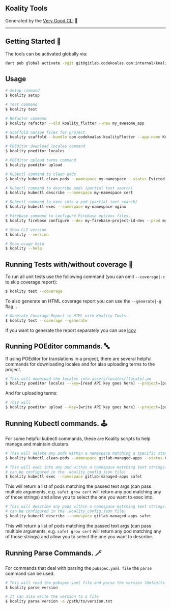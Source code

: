 ## Koality Tools

Generated by the [Very Good CLI](https://pub.dev/packages/very_good_cli) 🤖

---

## Getting Started 🚀

The tools can be activated globally via:

```sh
dart pub global activate -sgit git@gitlab.codekoalas.com:internal/koality-tools.git
```

## Usage

```sh
# Setup command
$ koality setup

# Test command
$ koality test

# Refactor command
$ koality refactor --old koality_flutter --new my_awesome_app

# Scaffold native files for project.
$ koality scaffold --bundle com.codekoalas.koalityFlutter --app-name Koality Flutter

# POEditor download locales command
$ koality poeditor locales

# POEditor upload terms command
$ koality poeditor upload

# Kubectl command to clean pods
$ koality kubectl clean-pods --namespace my-namespace --status Evicted

# Kubectl command to describe pods (partial text search)
$ koality kubectl describe --namespace my-namespace cert

# Kubectl command to exec into a pod (partial text search)
$ koality kubectl exec --namespace my-namespace nginx

# Firebase command to configure Firebase options files.
$ koality firebase configure --dev my-firebase-project-id-dev --prod my-firebase-project-id

# Show CLI version
$ koality --version

# Show usage help
$ koality --help
```

## Running Tests with/without coverage 🧪

To run all unit tests use the following command (you can omit `--coverage|-c` to skip coverage report):

```sh
$ koality test --coverage
```

To also generate an HTML coverage report you can use the `--generate|-g` flag.
.

```sh
# Generate Coverage Report in HTML with Koality Tools.
$ koality test --coverage --generate
```

If you want to generate the report separately you can use [lcov](https://github.com/linux-test-project/lcov)


## Running POEditor commands. 🔤

If using POEditor for translations in a project, there are several helpful commands for downloading locales
and for also uploading terms to the project.

```sh
# This will download the locales into assets/locales/[locale].po
$ koality poeditor locales --key=[read API key goes here] --project=[project ID here] --locales=[path to locales file]
```

And for uploading terms:

```sh
# This will 
$ koality poeditor upload --key=[write API key goes here] --project=[project ID here] --file=[path where json file will be generated]
```


## Running Kubectl commands. 🕹️

For some helpful kubectl commands, these are Koality scripts to help manage and maintain clusters.

```sh
# This will delete any pods within a namespace matching a specific status. (Status defaults to "Evicted")
$ koality kubectl clean-pods --namespace gitlab-managed-apps --status CrashLoopBackOff
```

```sh
# This will exec into any pod within a namespace matching text strings. (Namespace defaults to "gitlab-managed-apps" and
# can be configured in the .koality_config.json file)
$ koality kubectl exec --namespace gitlab-managed-apps safet
```
This will return a list of pods matching the passed text args (can pass multiple arguments, e.g. `safet grow cert` will return 
any pod matching any of those strings) and allow you to select the one you want to exec into.

```sh
# This will describe any pods within a namespace matching text strings. (Namespace defaults to "gitlab-managed-apps" and
# can be configured in the .koality_config.json file)
$ koality kubectl describe --namespace gitlab-managed-apps safet
```
This will return a list of pods matching the passed text args (can pass multiple arguments, e.g. `safet grow cert` will return 
any pod matching any of those strings) and allow you to select the one you want to describe.

## Running Parse Commands. 🪄

For commands that deal with parsing the `pubspec.yaml file` the `parse` command can be used.

```sh
# This will read the pubspec.yaml file and parse the version (Defaults to writing to stdout)
$ koality parse version

# It can also write the version to a file
$ koality parse version -o /path/to/version.txt
```
